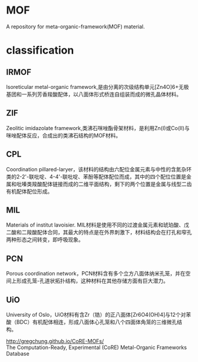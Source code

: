 # MOF
A repository for meta-organic-framework(MOF) material.
# classification
## IRMOF
Isoreticular metal-organic framework,是由分离的次级结构单元[Zn4O]6+无极基团和一系列芳香羧酸配体，以八面体形式桥连自组装而成的微孔晶体材料。
## ZIF
Zeolitic imidazolate framework,类沸石咪唑酯骨架材料，是利用Zn(I)或Co(II)与咪唑配体反应，合成出的类沸石结构的MOF材料。

## CPL
Coordination pillared-laryer，该材料的结构由六配位金属元素与中性的含氮杂环类的2-2'-联吡啶、4-4'-联吡啶、苯酚等配体配位而成，其中的四个配位位置是金属和吡嗪类羧酸配体链接而成的二维平面结构，剩下的两个位置是金属与线型二齿有机配体配位形成。

## MIL
Materials of institut lavoisier. MIL材料是使用不同的过渡金属元素和琥珀酸、戊二酸和二羧酸配体合同，其最大的特点是在外界刺激下，材料结构会在打孔和窄孔两种形态之间转变，即呼吸现象。

## PCN
Porous coordination network，PCN材料含有多个立方八面体纳米孔笼，并在空间上形成孔笼-孔道状拓扑结构，这种材料在其他存储方面有巨大潜力。

## UiO
University of Oslo，UiO材料有含Zr（锆）的正八面体[Zr6O4(OH)4]与12个对苯酸（BDC）有机配体相连，形成八面体心孔笼和八个四面体角笼的三维微孔结构。

http://gregchung.github.io/CoRE-MOFs/  
The Computation-Ready, Experimental (CoRE) Metal-Organic Frameworks Database
